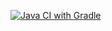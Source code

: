 [![Java CI with Gradle](https://github.com/AneliaMuh/pattern2/actions/workflows/gradle.yml/badge.svg)](https://github.com/AneliaMuh/pattern2/actions/workflows/gradle.yml)